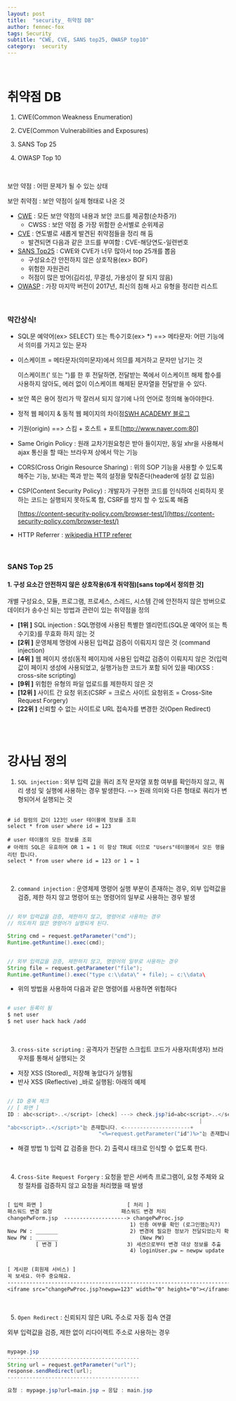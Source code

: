 ```yaml
---
layout: post
title:  "security_ 취약점 DB"
author: fennec-fox
tags: Security
subtitle: "CWE, CVE, SANS top25, OWASP top10"
category:  security
---
```


<br>

# 취약점 DB

1. CWE(Common Weakness Enumeration) 

2. CVE(Common Vulnerabilities and Exposures)
3. SANS Top 25
4. OWASP Top 10

<br>

보안 약점 :  어떤 문제가 될 수 있는 상태 

보안 취약점 : 보안 약점이 실제 형태로 나온 것 

- [CWE](https://cwe.mitre.org/index.html) : 모든 보안 약점의 내용과 보안 코드를 제공함(순차증가)
  - CWSS : 보안 약점 중 가장 위함한 순서별로 순위제공
- [CVE](https://cve.mitre.org/) : 연도별로 새롭게 발견된 취약점들을 정리 해 둠
  - 발견되면 다음과 같은 코드를 부여함 : CVE-해당연도-일련번호
- [SANS Top25](https://www.sans.org/) : CWE와 CVE가 너무 많아서 top 25개를 뽑음
  - 구성요소간 안전하지 않은 상호작용(ex> BOF)
  - 위험한 자원관리
  - 허점이 많은  방어(김리성, 무결성, 가용성이 잘 되지 않음)
- [OWASP](https://www.owasp.org/index.php/Main_Page) : 가장 마지막 버전이  2017년, 최신의 침해 사고 유형을 정리한 리스트

<br>

### 막간상식! 

- SQL문 예약어(ex> SELECT) 또는 특수기호(ex> *)  ==> 메타문자: 어떤 기능에서 의미를 가지고 있는 문자

- 이스케이프 = 메타문자(의미문자)에서 의므를 제거하고 문자만 남기는 것 

   이스케이프(\' 또는 \")를 한 후 전달하면, 전달받는 쪽에서 이스케이프 해제 함수를 사용하지 않아도, 에러 없이 이스케이프 해제된 문자열을 전달받을 수 있다.

- 보안 쪽은 용어 정리가 딱 잘러서 되지 않기에 나의 언어로 정의해 놓아야한다.

- 정적 웹 페이지 & 동적 웹 페이지의 차이점[SWH ACADEMY 블로그](https://swhacademy.ga/blog/2019/01/25/static-page-dynamic-page/)

- 기원(origin) ==> 스킴 + 호스트 + 포트[http://www.naver.com:80]

- Same Origin Policy : 원래 교차기원요청은 받아 들이지만, 동일 xhr을 사용해서 ajax 통신을 할 때는 브라우져 상에서 막는 기능

- CORS(Cross Origin Resource Sharing) : 위의 SOP 기능을 사용할 수 있도록 해주는 기능, 보내는 쪽과 받는 쪽의 설정을 맞춰준다(header에 설정 값 있음)

- CSP(Content Security Policy) : 개발자가 구현한 코드를 인식하여 신뢰하지 못하는 코드는 실행되지 못하도록 함, CSRF를 방지 할 수 있도록 해줌

  [https://content-security-policy.com/browser-test/](https://content-security-policy.com/browser-test/)

- HTTP Referrer : [wikipedia HTTP referer](https://ko.wikipedia.org/wiki/HTTP_%EB%A6%AC%ED%8D%BC%EB%9F%AC)

<br>

### SANS Top 25

#### 1. 구성 요소간 안전하지 않은 상호작용(6개 취약점)[sans top에서 정의한 것]

개별 구성요소, 모듈, 프로그램, 프로세스, 스레드, 시스템 간에 안전하지 않은 방버으로 데이터가 송수신 되는 방법과 관련이 있는 취약점을 정의

-  **[1위 ]** SQL injection :  SQL명령에 사용된 특별한 엘리먼트(SQL문 예약어 또는 특수기호)를 무효화 하지 않는 것 
-  **[2위 ]** 운영체제 명령에 사용된 입력값 검증이 이뤄지지 않은 것 (command injection)
-  **[4위 ]** 웹 페이지 생성(동적 페이지)에 사용된 입력값 검증이 이뤄지지 않은 것(입력 값이 페이지 생성에 사용되었고, 실행가능한 코드가 포함 되어 있을 때)(XSS : cross-site scripting)
-  **[9위 ]** 위험한 유형의 파일 업로드를 제한하지 않은 것
-  **[12위 ]** 사이트 간 요청 위조(CSRF = 크로스 사이트 요청위조 = Cross-Site Request Forgery)
-  **[22위 ]** 신뢰할 수 없는 사이트로 URL 접속자를 변경한 것(Open Redirect)

<br>

<br>

# 강사님 정의

1) `SQL injection` : 외부 입력 값을 쿼리 조작 문자열 포함 여부를 확인하지 않고, 쿼리 생성 및 실행에 사용하는 경우 발생한다. --> 원래 의미와 다른 형태로 쿼리가 변형되어서 실행되는 것

```mysql

# id 컬럼의 값이 123인 user 테이블에 정보를 조회
select * from user where id = 123

# user 테이블의 모든 정보를 조회
# 아래의 SQL은 유효하며 OR 1 = 1 이 항상 TRUE 이므로 "Users"테이블에서 모든 행을 리턴 합니다.
select * from user where id = 123 or 1 = 1

```

<br>

2) `command injection` : 운영체제 명령어 실행 부분이 존재하는 경우, 외부 입력값을 검증, 제한 하지 않고 명령어 또는 명령어의 일부로 사용하는 경우 발생

```Java

// 외부 입력값을 검증, 제한하지 않고, 명령어로 사용하는 경우
// 의도하지 않은 명령어가 실행되게 된다.

String cmd = request.getParameter("cmd");
Runtime.getRuntime().exec(cmd);

```

```Java

// 외부 입력값을 검증, 제한하지 않고, 명령어의 일부로 사용하는 경우
String file = request.getParameter("file");
Runtime.getRuntime().exec("type c:\\data\" + file); ⇐ c:\\data\

```

- 위의 방법을 사용하여 다음과 같은 명령어를 사용하면 위험하다

```bash

# user 등록이 됨
$ net user
$ net user hack hack /add

```

<br>

3) `cross-site scripting` : 공격자가 전달한 스크립트 코드가 사용자(희생자) 브라우저를 통해서 실행되는 것

- 저장 XSS (Stored)_ 저장해 놓았다가 실행됨
- 반사 XSS (Reflective) _바로 실행됨: 아래의 예제

```java

// ID 중복 체크
// [ 화면 ]    
ID : abc<script>..</script> [check] ---> check.jsp?id=abc<script>..</script> => 데이터 조회
                                                             |
"abc<script>..</script>"는 존재합니다. <---------------------+
                             "<%=request.getParameter("id")%>"는 존재합니다. 

```

- 해결 방법 1) 입력 값 검증을  한다.  2) 출력시 태크로 인식할 수 없도록 한다.

<br>

4) `Cross-Site Request Forgery` : 요청을 받은 서버측 프로그램이, 요청 주체와 요청 절차를 검증하지 않고 요청을 처리했을 때 발생

```tex

[ 입력 화면 ]                           [ 처리 ]
패스워드 변경 요청                      패스워드 변경 처리
changePwForm.jsp  --------------------> changePwProc.jsp
                                       1) 인증 여부를 확인 (로그인했는지?)
New PW : _______                       2) 변경에 필요한 정보가 전달되었는지 확인 
New PW : _______                          (New PW)
         [ 변경 ]                      3) 세션으로부터 변경 대상 정보를 추출
                                       4) loginUser.pw ← newpw update


[ 게시판 (회원제 서비스) ] 
꼭 보세요. 아주 중요해요.
-----------------------------------------------------------------------
<iframe src="changePwProc.jsp?newpw=123" width="0" height="0"></iframe>

```

<br>

5) `Open Redirect` : 신뢰되지 않은 URL 주소로 자동 접속 연결

외부 입력값을 검증, 제한 없이 리다이렉트 주소로 사용하는 경우

```java

mypage.jsp
------------------------------------------
String url = request.getParameter("url");
response.sendRedirect(url);
------------------------------------------

요청 : mypage.jsp?url=main.jsp ⇒ 응답 : main.jsp 

```

<br>

